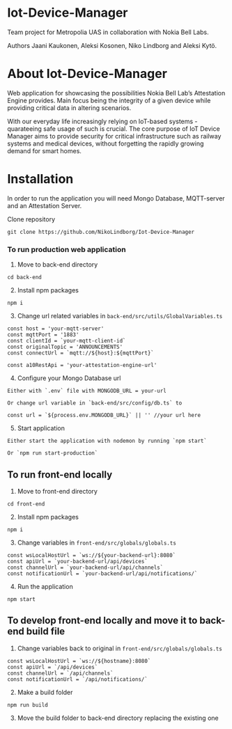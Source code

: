# Iot-Device-Manager

Team project for Metropolia UAS in collaboration with Nokia Bell Labs.

Authors Jaani Kaukonen, Aleksi Kosonen, Niko Lindborg and Aleksi Kytö. 

# About Iot-Device-Manager

Web application for showcasing the possibilities Nokia
Bell Lab’s Attestation Engine provides. Main focus being
the integrity of a given device while providing critical
data in altering scenarios.

With our everyday life increasingly relying on IoT-based
systems - quarateeing safe usage of such is crucial. The
core purpose of IoT Device Manager aims to provide
security for critical infrastructure such as railway
systems and medical devices, without forgetting the
rapidly growing demand for smart homes.

# Installation 

In order to run the application you will need Mongo Database, MQTT-server and an Attestation Server.

Clone repository

```
git clone https://github.com/NikoLindborg/Iot-Device-Manager
```

### To run production web application

1. Move to back-end directory

```
cd back-end
```

2. Install npm packages

```
npm i
```

3. Change url related variables in `back-end/src/utils/GlobalVariables.ts`

```
const host = 'your-mqtt-server'
const mqttPort = '1883'
const clientId = `your-mqtt-client-id`
const originalTopic = 'ANNOUNCEMENTS'
const connectUrl = `mqtt://${host}:${mqttPort}`

const a10RestApi = 'your-attestation-engine-url'
```

4. Configure your Mongo Database url

```
Either with `.env` file with MONGODB_URL = your-url

Or change url variable in `back-end/src/config/db.ts` to

const url = `${process.env.MONGODB_URL}` || '' //your url here

```

5. Start application 

```
Either start the application with nodemon by running `npm start`

Or `npm run start-production`
```

## To run front-end locally

1. Move to front-end directory
```
cd front-end
```

2. Install npm packages 
```
npm i
```

3. Change variables in `front-end/src/globals/globals.ts`
```
const wsLocalHostUrl = `ws://${your-backend-url}:8080`
const apiUrl = `your-backend-url/api/devices`
const channelUrl = `your-backend-url/api/channels`
const notificationUrl = `your-backend-url/api/notifications/`
```

4. Run the application
```
npm start
```

## To develop front-end locally and move it to back-end build file

1. Change variables back to original in `front-end/src/globals/globals.ts`
```
const wsLocalHostUrl = `ws://${hostname}:8080`
const apiUrl = `/api/devices`
const channelUrl = `/api/channels`
const notificationUrl = `/api/notifications/`
```

2. Make a build folder
```
npm run build
```

3. Move the build folder to back-end directory replacing the existing one
